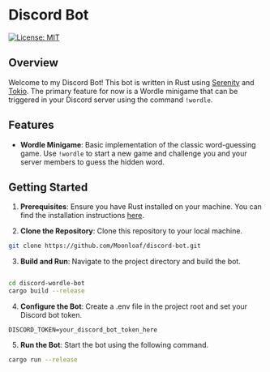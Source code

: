 # Discord Bot
[![License: MIT](https://img.shields.io/badge/License-MIT-yellow.svg)](https://opensource.org/licenses/MIT)

## Overview

Welcome to my Discord Bot! This bot is written in Rust using [Serenity](https://crates.io/crates/serenity) and [Tokio](https://crates.io/crates/tokio). The primary feature for now is a Wordle minigame that can be triggered in your Discord server using the command `!wordle`.

## Features

- **Wordle Minigame**: Basic implementation of the classic word-guessing game. Use `!wordle` to start a new game and challenge you and your server members to guess the hidden word.

## Getting Started

1. **Prerequisites**: Ensure you have Rust installed on your machine. You can find the installation instructions [here](https://www.rust-lang.org/learn/get-started).

2. **Clone the Repository**: Clone this repository to your local machine.

```bash
git clone https://github.com/Moonloaf/discord-bot.git
```

3. **Build and Run**: Navigate to the project directory and build the bot.

```bash

cd discord-wordle-bot
cargo build --release
```

4. **Configure the Bot**: Create a .env file in the project root and set your Discord bot token.
```env
DISCORD_TOKEN=your_discord_bot_token_here
```

5. **Run the Bot**: Start the bot using the following command.

```bash
cargo run --release
```
